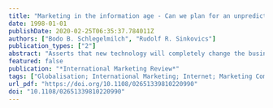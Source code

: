 ```yaml
---
title: "Marketing in the information age - Can we plan for an unpredictable future?"
date: 1998-01-01
publishDate: 2020-02-25T06:35:37.784011Z
authors: ["Bodo B. Schlegelmilch", "Rudolf R. Sinkovics"]
publication_types: ["2"]
abstract: "Asserts that new technology will completely change the business environment as we know it. Highlights the interrelated changes that are already occurring: mushroom companies; virtual enterprises; electronic markets; blurring industry boundaries; and \"fragvergence\" of cultural differences. Outlines the implications for marketing management. For instance, suggests that the majority of all marketing activities will have to be international, as target groups are scattered throughout different countries; market research on the Internet will increase in importance; efficient and quick promotion of ideas, business concepts and services is essential; enhanced customer intimacy; and reduction of price flexibility."
featured: false
publication: "*International Marketing Review*"
tags: ["Globalisation; International Marketing; Internet; Marketing Communications; New Technology"]
url_pdf: "https://doi.org/10.1108/02651339810220990"
doi: "10.1108/02651339810220990"
---
```


